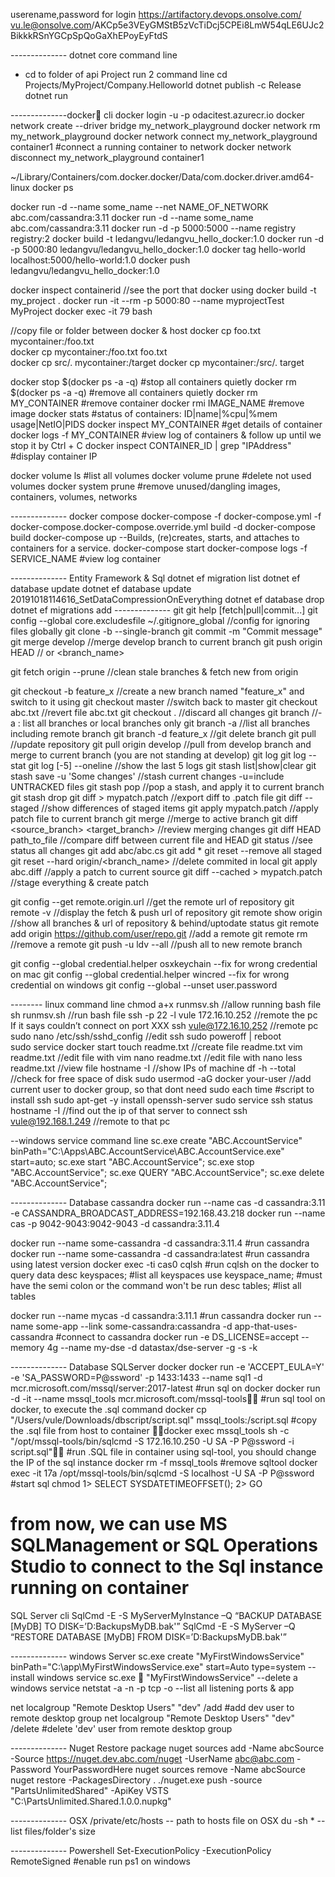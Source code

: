 userename,password for login https://artifactory.devops.onsolve.com/
vu.le@onsolve.com/AKCp5e3VEyGMStB5zVcTiDcj5CPEi8LmW54qLE6UJc2BikkkRSnYGCpSpQoGaXhEPoyEyFtdS

-------------- dotnet core command line
+ cd to folder of api Project run 2 command line
cd Projects/MyProject/Company.Helloworld
dotnet publish -c Release
dotnet run

--------------docker cli
docker login -u <user> -p <pwd> odacitest.azurecr.io
docker network create --driver bridge my_network_playground
docker network rm my_network_playground
docker network connect my_network_playground container1    #connect a running container to network
docker network disconnect my_network_playground container1

~/Library/Containers/com.docker.docker/Data/com.docker.driver.amd64-linux
docker ps

docker run -d --name some_name --net NAME_OF_NETWORK abc.com/cassandra:3.11
docker run -d --name some_name abc.com/cassandra:3.11
docker run -d -p 5000:5000 --name registry registry:2
docker build -t ledangvu/ledangvu_hello_docker:1.0
docker run -d -p 5000:80 ledangvu/ledangvu_hello_docker:1.0
docker tag hello-world localhost:5000/hello-world:1.0
docker push ledangvu/ledangvu_hello_docker:1.0

docker inspect containerid  //see the port that docker using
docker build -t my_project .
docker run -it --rm -p 5000:80 --name myprojectTest MyProject
docker exec -it 79 bash

//copy file or folder between docker & host
docker cp foo.txt mycontainer:/foo.txt  
docker cp mycontainer:/foo.txt foo.txt  
docker cp src/. mycontainer:/target
docker cp mycontainer:/src/. target

docker stop $(docker ps -a -q)      #stop all containers quietly
docker rm $(docker ps -a -q)        #remove all containers quietly
docker rm MY_CONTAINER  #remove container
docker rmi IMAGE_NAME   #remove image
docker stats            #status of containers: ID|name|%cpu|%mem usage|NetIO|PIDS
docker inspect MY_CONTAINER #get details of container
docker logs -f MY_CONTAINER    #view log of containers & follow up until we stop it by Ctrl + C
docker inspect CONTAINER_ID | grep "IPAddress" #display container IP

docker volume ls        #list all volumes
docker volume prune     #delete not used volumes
docker system prune     #remove unused/dangling images, containers, volumes, networks

-------------- docker compose
docker-compose -f docker-compose.yml -f docker-compose.docker-compose.override.yml build -d
docker-compose build
docker-compose up  --Builds, (re)creates, starts, and attaches to containers for a service.
docker-compose start 
docker-compose logs -f SERVICE_NAME     #view log container

-------------- Entity Framework & Sql
dotnet ef migration list
dotnet ef database update
dotnet ef database update 20191018114616_SetDataCompressionOnEverything
dotnet ef database drop
dotnet ef migrations add
-------------- git
git help [fetch|pull|commit...]
git config --global core.excludesfile ~/.gitignore_global   //config for ignoring files globally
git clone -b <branch> --single-branch <url>
git commit -m "Commit message"
git merge develop       //merge develop branch to current branch
git push origin HEAD  	// or <branch_name>

git fetch origin --prune    //clean stale branches & fetch new from origin

git checkout -b feature_x   //create a new branch named "feature_x" and switch to it using
git checkout master 		//switch back to master
git checkout abc.txt        //revert file abc.txt
git checkout .              //discard all changes
git branch                  //-a : list all branches or local branches only
git branch -a               //list all branches including remote branch
git branch -d feature_x		//git delete branch
git pull					//update repository
git pull origin develop     //pull from develop branch and merge to current branch (you are not standing at develop)
git log
git log --stat
git log [-5] --oneline      //show the last 5 logs 
git stash list|show|clear
git stash save -u 'Some changes'   //stash current changes -u=include UNTRACKED files
git stash pop                   //pop a stash, and apply it to current branch
git stash drop
git diff > mypatch.patch        //export diff to .patch file
git diff --staged               //show differences of staged items
git apply mypatch.patch         //apply patch file to current branch
git merge <branch>			//merge <branch> to active branch
git diff <source_branch> <target_branch>	//review merging changes
git diff HEAD path_to_file     //compare diff between current file and HEAD
git status 					//see status all changes
git add abc/abc.cs
git add *
git reset --remove all staged
git reset --hard origin/<branch_name> 	//delete commited in local
git apply abc.diff  //apply a patch to current source
git diff --cached > mypatch.patch     //stage everything & create patch

git config --get remote.origin.url      //get the remote url of repository
git remote -v                           //display the fetch & push url of repository
git remote show origin                  //show all branches & url of repository & behind/uptodate status
git remote add origin https://github.com/user/repo.git //add a remote
git remote rm                           //remove a remote
git push -u ldv --all                    //push all to new remote branch

git config --global credential.helper osxkeychain --fix for wrong credential on mac
git config --global credential.helper wincred --fix for wrong credential on windows
git config --global --unset user.password

-------- linux command line
chmod a+x runmsv.sh   //allow running bash file
sh runmsv.sh          //run bash file
ssh -p 22 -l vule 172.16.10.252   //remote the pc If it says couldn’t connect on port XXX
ssh vule@172.16.10.252            //remote pc
sudo nano /etc/ssh/sshd_config    //edit ssh
sudo poweroff | reboot         
sudo service docker start
touch readme.txt    //create file readme.txt
vim readme.txt      //edit file with vim
nano readme.txt     //edit file with nano
less readme.txt     //view file 
hostname -I         //show IPs of machine
df -h --total       //check for free space of disk
sudo usermod -aG docker your-user    //add current user to docker group, so that dont need sudo each time
#script to install ssh
sudo apt-get -y install openssh-server
sudo service ssh status
hostname -I         //find out the ip of that server to connect
ssh vule@192.168.1.249            //remote to that pc

--windows service command line
sc.exe create "ABC.AccountService" binPath="C:\Apps\ABC.AccountService\ABC.AccountService.exe" start=auto;
sc.exe start "ABC.AccountService";
sc.exe stop "ABC.AccountService";
sc.exe QUERY "ABC.AccountService";
sc.exe delete "ABC.AccountService";

-------------- Database cassandra
docker run --name cas -d cassandra:3.11 -e CASSANDRA_BROADCAST_ADDRESS=192.168.43.218
docker run --name cas -p 9042-9043:9042-9043 -d cassandra:3.11.4

docker run --name some-cassandra -d cassandra:3.11.4		#run cassandra
docker run --name some-cassandra -d cassandra:latest		#run cassandra using latest version
docker exec -ti cas0 cqlsh  #run cqlsh on the docker to query data
desc keyspaces;             #list all keyspaces
use keyspace_name;          #must have the semi colon or the command won't be run
desc tables;                #list all tables

docker run --name mycas -d cassandra:3.11.1		#run cassandra
docker run --name some-app --link some-cassandra:cassandra -d app-that-uses-cassandra	 #connect to cassandra
docker run -e DS_LICENSE=accept --memory 4g --name my-dse -d datastax/dse-server -g -s -k

-------------- Database SQLServer docker
docker run -e 'ACCEPT_EULA=Y' -e 'SA_PASSWORD=P@ssword' -p 1433:1433 --name sql1 -d mcr.microsoft.com/mssql/server:2017-latest  #run sql on docker
docker run -d -it --name mssql_tools mcr.microsoft.com/mssql-tools    #run sql tool on docker, to execute the .sql command
docker cp "/Users/vule/Downloads/dbscript/script.sql" mssql_tools:/script.sql     #copy the .sql file from host to container
docker exec mssql_tools sh -c  "/opt/mssql-tools/bin/sqlcmd -S 172.16.10.250 -U SA -P P@ssword -i script.sql"    #run .SQL file in container using sql-tool, you should change the IP of the sql instance
docker rm -f mssql_tools    #remove sqltool
docker exec -it 17a /opt/mssql-tools/bin/sqlcmd -S localhost -U SA -P P@ssword #start sql chmod
    1> SELECT SYSDATETIMEOFFSET();
    2> GO

# from now, we can use MS SQLManagement or SQL Operations Studio  to connect to the Sql instance running on container

SQL Server cli
SqlCmd -E -S MyServerMyInstance –Q “BACKUP DATABASE [MyDB] TO DISK=’D:BackupsMyDB.bak'”
SqlCmd -E -S MyServer –Q “RESTORE DATABASE [MyDB] FROM DISK=’D:BackupsMyDB.bak'”

-------------- windows Server 
sc.exe create "MyFirstWindowsService" binPath="C:\app\MyFirstWindowsService.exe" start=Auto type=system      --install windows service
sc.exe  "MyFirstWindowsService"      --delete a windows service
netstat -a -n -p tcp -o     --list all listening ports & app

net localgroup "Remote Desktop Users" "dev" /add  #add dev user to remote desktop group
net localgroup "Remote Desktop Users" "dev" /delete  #delete 'dev' user from remote desktop group

-------------- Nuget Restore package
nuget sources add -Name abcSource -Source https://nuget.dev.abc.com/nuget -UserName abc@abc.com -Password YourPasswordHere
nuget sources remove -Name abcSource
nuget restore -PackagesDirectory .
./nuget.exe push -source "PartsUnlimitedShared" -ApiKey VSTS "C:\PartsUnlimited.Shared.1.0.0.nupkg"

-------------- OSX
/private/etc/hosts      -- path to hosts file on OSX
du -sh *                -- list files/folder's size

-------------- Powershell
Set-ExecutionPolicy -ExecutionPolicy RemoteSigned     #enable run ps1 on windows
